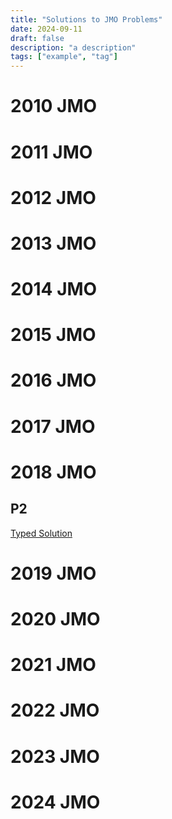 ```yaml
---
title: "Solutions to JMO Problems"
date: 2024-09-11
draft: false
description: "a description"
tags: ["example", "tag"]
---
```

# 2010 JMO
# 2011 JMO
# 2012 JMO
# 2013 JMO
# 2014 JMO
# 2015 JMO
# 2016 JMO
# 2017 JMO
# 2018 JMO
## P2
[Typed Solution](2018_JMO_P2.pdf)
# 2019 JMO
# 2020 JMO
# 2021 JMO
# 2022 JMO
# 2023 JMO
# 2024 JMO
